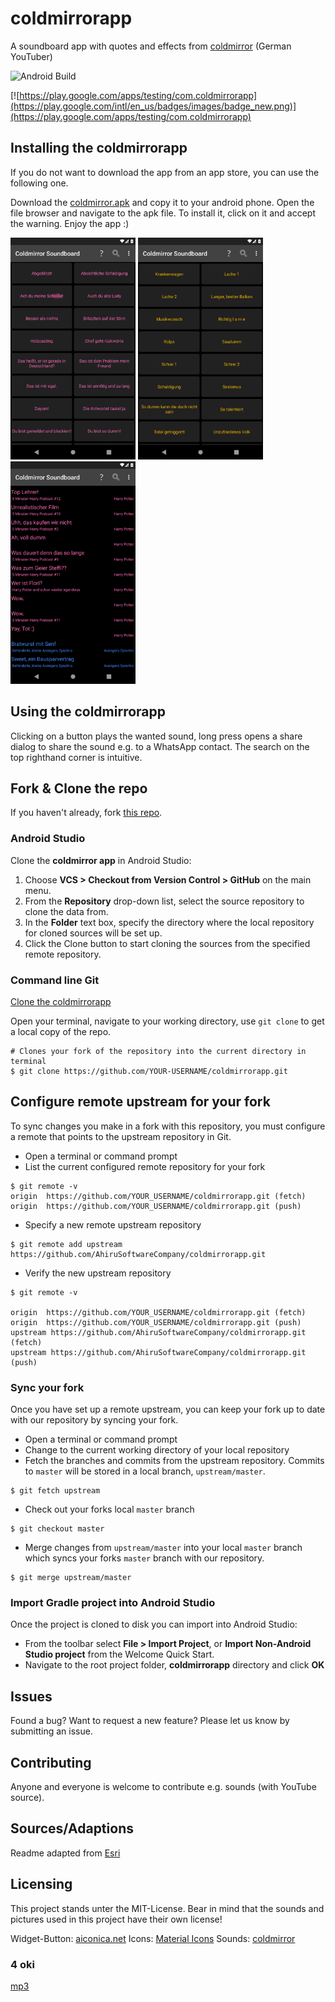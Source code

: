 # coldmirrorapp
A soundboard app with quotes and effects from [coldmirror](https://www.youtube.com/user/coldmirror)
(German YouTuber)

![Android Build](https://github.com/AhiruSoftwareCompany/coldmirrorapp/workflows/Android%20Build/badge.svg)

[![https://play.google.com/apps/testing/com.coldmirrorapp](https://play.google.com/intl/en_us/badges/images/badge_new.png)](https://play.google.com/apps/testing/com.coldmirrorapp)

## Installing the coldmirrorapp
If you do not want to download the app from an app store, you can use the following one.

Download the [coldmirror.apk](https://github.com/AhiruSoftwareCompany/coldmirrorapp/releases) and
copy it to your android phone. Open the file browser and navigate to the apk file. To install it,
click on it and accept the warning. Enjoy the app :)

<img src="https://raw.githubusercontent.com/AhiruSoftwareCompany/coldmirrorapp/master/screenshots/screenshot1.png" alt="App screenshot 1" width="200"/> <img src="https://raw.githubusercontent.com/AhiruSoftwareCompany/coldmirrorapp/master/screenshots/screenshot2.png" alt="App screenshot 2" width="200"/> <img src="https://raw.githubusercontent.com/AhiruSoftwareCompany/coldmirrorapp/master/screenshots/screenshot3.png" alt="App screenshot 3" width="200"/>

## Using the coldmirrorapp
Clicking on a button plays the wanted sound, long press opens a share dialog to share the sound e.g.
to a WhatsApp contact. The search on the top righthand corner is intuitive.

## Fork & Clone the repo
If you haven't already, fork [this repo](https://github.com/AhiruSoftwareCompany/coldmirrorapp/fork).

### Android Studio
Clone the **coldmirror app** in Android Studio:

1. Choose **VCS > Checkout from Version Control > GitHub** on the main menu.
2. From the **Repository** drop-down list, select the source repository to clone the data from.
3. In the **Folder** text box, specify the directory where the local repository for cloned sources
   will be set up.
4. Click the Clone button to start cloning the sources from the specified remote repository.

### Command line Git
[Clone the coldmirrorapp](https://help.github.com/articles/fork-a-repo#step-2-clone-your-fork)

Open your terminal, navigate to your working directory, use `git clone` to get a local copy of the
repo.

```
# Clones your fork of the repository into the current directory in terminal
$ git clone https://github.com/YOUR-USERNAME/coldmirrorapp.git
```

## Configure remote upstream for your fork
To sync changes you make in a fork with this repository, you must configure a remote that points to
the upstream repository in Git.

- Open a terminal or command prompt
- List the current configured remote repository for your fork

```
$ git remote -v
origin	https://github.com/YOUR_USERNAME/coldmirrorapp.git (fetch)
origin	https://github.com/YOUR_USERNAME/coldmirrorapp.git (push)
```

- Specify a new remote upstream repository

```
$ git remote add upstream https://github.com/AhiruSoftwareCompany/coldmirrorapp.git
```

- Verify the new upstream repository

```
$ git remote -v

origin	https://github.com/YOUR_USERNAME/coldmirrorapp.git (fetch)
origin	https://github.com/YOUR_USERNAME/coldmirrorapp.git (push)
upstream https://github.com/AhiruSoftwareCompany/coldmirrorapp.git (fetch)
upstream https://github.com/AhiruSoftwareCompany/coldmirrorapp.git (push)
```

### Sync your fork
Once you have set up a remote upstream, you can keep your fork up to date with our repository by
syncing your fork.

- Open a terminal or command prompt
- Change to the current working directory of your local repository
- Fetch the branches and commits from the upstream repository.  Commits to `master` will be stored
in a local branch, `upstream/master`.

```
$ git fetch upstream
```

- Check out your forks local `master` branch

```
$ git checkout master
```

- Merge changes from `upstream/master` into  your local `master` branch which syncs your forks
`master` branch with our repository.

```
$ git merge upstream/master
```

### Import Gradle project into Android Studio
Once the project is cloned to disk you can import into Android Studio:

* From the toolbar select **File > Import Project**, or **Import Non-Android Studio project** from
  the Welcome Quick Start.
* Navigate to the root project folder, **coldmirrorapp** directory and click **OK**

## Issues
Found a bug? Want to request a new feature?  Please let us know by submitting an issue.

## Contributing
Anyone and everyone is welcome to contribute e.g. sounds (with YouTube source).

## Sources/Adaptions
Readme adapted from [Esri](https://github.com/Esri/arcgis-runtime-samples-android)

## Licensing

This project stands unter the MIT-License. Bear in mind that the sounds and pictures used in this
project have their own license!

Widget-Button: [aiconica.net](http://aiconica.net/detail/play-533)
Icons: [Material Icons](https://material.io/resources/icons/)
Sounds: [coldmirror](https://www.youtube.com/user/coldmirror)

### 4 oki
[mp3](https://github.com/AhiruSoftwareCompany/coldmirrorapp/tree/master/app/src/main/res/raw)
